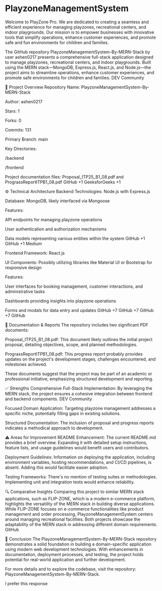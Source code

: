# PlayzoneManagementSystem
Welcome to PlayZone Pro. We are dedicated to creating a seamless and efficient experience for managing playzones, recreational centers, and indoor playgrounds. Our mission is to empower businesses with innovative tools that simplify operations, enhance customer experiences, and promote safe and fun environments for children and families.

The GitHub repository PlayzoneManagementSystem-By-MERN-Stack by user ashen0217 presents a comprehensive full-stack application designed to manage playzones, recreational centers, and indoor playgrounds. Built using the MERN stack—MongoDB, Express.js, React.js, and Node.js—the project aims to streamline operations, enhance customer experiences, and promote safe environments for children and families.
DEV Community

🧩 Project Overview
Repository Name: PlayzoneManagementSystem-By-MERN-Stack

Author: ashen0217

Stars: 1

Forks: 0

Commits: 131

Primary Branch: main

Key Directories:

/backend

/frontend

Project documentation files: Proposal_ITP25_B1_08.pdf and PrograssReportITPB1_08.pdf
GitHub
+1
GeeksforGeeks
+1

⚙️ Technical Architecture
Backend
Technologies: Node.js with Express.js

Database: MongoDB, likely interfaced via Mongoose

Features:

API endpoints for managing playzone operations

User authentication and authorization mechanisms

Data models representing various entities within the system
GitHub
+1
GitHub
+1
Medium

Frontend
Framework: React.js

UI Components: Possibly utilizing libraries like Material UI or Bootstrap for responsive design

Features:

User interfaces for booking management, customer interactions, and administrative tasks

Dashboards providing insights into playzone operations

Forms and modals for data entry and updates
GitHub
+7
GitHub
+7
GitHub
+7
GitHub

📄 Documentation & Reports
The repository includes two significant PDF documents:

Proposal_ITP25_B1_08.pdf: This document likely outlines the initial project proposal, detailing objectives, scope, and planned methodologies.

PrograssReportITPB1_08.pdf: This progress report probably provides updates on the project's development stages, challenges encountered, and milestones achieved.

These documents suggest that the project may be part of an academic or professional initiative, emphasizing structured development and reporting.

✅ Strengths
Comprehensive Full-Stack Implementation: By leveraging the MERN stack, the project ensures a cohesive integration between frontend and backend components.
DEV Community

Focused Domain Application: Targeting playzone management addresses a specific niche, potentially filling gaps in existing solutions.

Structured Documentation: The inclusion of proposal and progress reports indicates a methodical approach to development.

⚠️ Areas for Improvement
README Enhancement: The current README.md provides a brief overview. Expanding it with detailed setup instructions, feature lists, and usage guidelines would benefit users and contributors.

Deployment Guidelines: Information on deploying the application, including environment variables, hosting recommendations, and CI/CD pipelines, is absent. Adding this would facilitate easier adoption.

Testing Frameworks: There's no mention of testing suites or methodologies. Implementing unit and integration tests would enhance reliability.

🔍 Comparative Insights
Comparing this project to similar MERN stack applications, such as FLIP-ZONE, which is a modern e-commerce platform, highlights the versatility of the MERN stack in building diverse applications. While FLIP-ZONE focuses on e-commerce functionalities like product management and order processing, PlayzoneManagementSystem centers around managing recreational facilities. Both projects showcase the adaptability of the MERN stack in addressing different domain requirements.
GitHub

📌 Conclusion
The PlayzoneManagementSystem-By-MERN-Stack repository demonstrates a solid foundation in building a domain-specific application using modern web development technologies. With enhancements in documentation, deployment processes, and testing, the project holds potential for real-world application and further development.

For more details and to explore the codebase, visit the repository: PlayzoneManagementSystem-By-MERN-Stack.


I prefer this response
